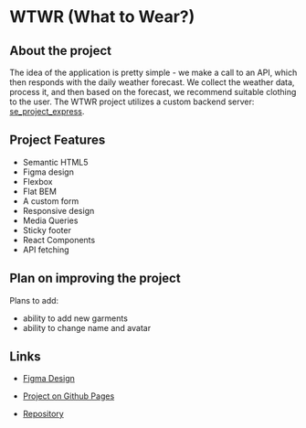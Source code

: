 # WTWR (What to Wear?)

## About the project

The idea of the application is pretty simple - we make a call to an API, which then responds with the daily weather forecast. We collect the weather data, process it, and then based on the forecast, we recommend suitable clothing to the user. The WTWR project utilizes a custom backend server: [se_project_express](https://github.com/fdlai/se_project_express).

## Project Features

- Semantic HTML5
- Figma design
- Flexbox
- Flat BEM
- A custom form
- Responsive design
- Media Queries
- Sticky footer
- React Components
- API fetching

## Plan on improving the project

Plans to add:

- ability to add new garments
- ability to change name and avatar

## Links

- [Figma Design](https://www.figma.com/file/DTojSwldenF9UPKQZd6RRb/Sprint-10%3A-WTWR)

- [Project on Github Pages](https://fdlai.github.io/se_project_react)

- [Repository](https://github.com/fdlai/se_project_react)
